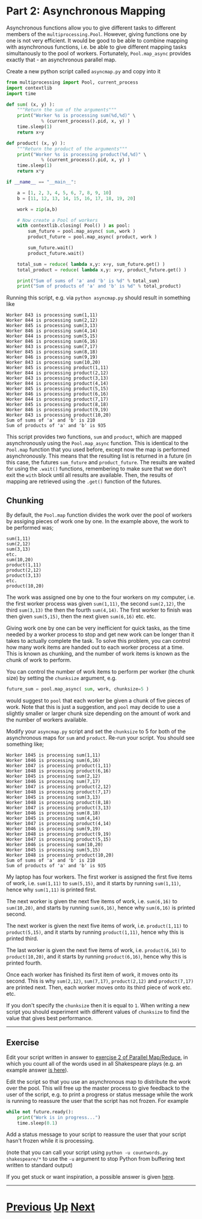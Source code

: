 # Part 2: Asynchronous Mapping

Asynchronous functions allow you to give different tasks to
different members of the `multiprocessing.Pool`. However, giving functions one
by one is not very efficient. It would be good to be able
to combine mapping with asynchronous functions, i.e. be able
to give different mapping tasks simultanously to the pool
of workers. Fortunately, `Pool.map_async` provides exactly that - 
an asynchronous parallel map.

Create a new python script called `asyncmap.py` and copy into it

```python
from multiprocessing import Pool, current_process
import contextlib
import time

def sum( (x, y) ):
    """Return the sum of the arguments"""
    print("Worker %s is processing sum(%d,%d)" \
             % (current_process().pid, x, y) )
    time.sleep(1)
    return x+y

def product( (x, y) ):
    """Return the product of the arguments"""
    print("Worker %s is processing product(%d,%d)" \
             % (current_process().pid, x, y) )
    time.sleep(1)
    return x*y

if __name__ == "__main__":

    a = [1, 2, 3, 4, 5, 6, 7, 8, 9, 10]
    b = [11, 12, 13, 14, 15, 16, 17, 18, 19, 20]

    work = zip(a,b)

    # Now create a Pool of workers
    with contextlib.closing( Pool() ) as pool:
        sum_future = pool.map_async( sum, work )
        product_future = pool.map_async( product, work )

        sum_future.wait()
        product_future.wait()

    total_sum = reduce( lambda x,y: x+y, sum_future.get() )
    total_product = reduce( lambda x,y: x+y, product_future.get() )

    print("Sum of sums of 'a' and 'b' is %d" % total_sum)
    print("Sum of products of 'a' and 'b' is %d" % total_product)
```

Running this script, e.g. via `python asyncmap.py` should result
in something like

```
Worker 843 is processing sum(1,11)
Worker 844 is processing sum(2,12)
Worker 845 is processing sum(3,13)
Worker 846 is processing sum(4,14)
Worker 844 is processing sum(5,15)
Worker 846 is processing sum(6,16)
Worker 843 is processing sum(7,17)
Worker 845 is processing sum(8,18)
Worker 846 is processing sum(9,19)
Worker 843 is processing sum(10,20)
Worker 845 is processing product(1,11)
Worker 844 is processing product(2,12)
Worker 843 is processing product(3,13)
Worker 844 is processing product(4,14)
Worker 845 is processing product(5,15)
Worker 846 is processing product(6,16)
Worker 844 is processing product(7,17)
Worker 845 is processing product(8,18)
Worker 846 is processing product(9,19)
Worker 843 is processing product(10,20)
Sum of sums of 'a' and 'b' is 210
Sum of products of 'a' and 'b' is 935
```

This script provides two functions, `sum` and `product`, which are
mapped asynchronously using the `Pool.map_async` function. This is
identical to the `Pool.map` function that you used before, except
now the map is performed asynchronously. This means that the
resulting list is returned in a future (in this case, the futures
`sum_future` and `product_future`. The results are waited for
using the `.wait()` functions, remembering to make sure that 
we don't exit the `with` block until all results are available.
Then, the results of mapping are retrieved using the
`.get()` function of the futures.

## Chunking

By default, the `Pool.map` function divides the work over the pool of workers
by assiging pieces of work one by one. In the example above, the work 
to be performed was;

```
sum(1,11)
sum(2,12)
sum(3,13)
etc.
sum(10,20)
product(1,11)
product(2,12)
product(3,13)
etc.
product(10,20)
```

The work was assigned one by one to the four workers on my computer, 
i.e. the first worker process was
given `sum(1,11)`, the second `sum(2,12)`, the third `sum(3,13)`
the then the fourth `sum(4,14)`. The first worker to finish was then
given `sum(5,15)`, then the next given `sum(6,16)` etc. etc.

Giving work one by one can be very inefficient for quick tasks, as the
time needed by a worker process to stop and get new work can be longer
than it takes to actually complete the task. To solve this problem,
you can control how many work items are handed out to each worker
process at a time. This is known as chunking, and the number of work
items is known as the chunk of work to perform.

You can control the number of work items to perform per worker
(the chunk size) by setting the `chunksize` argument, e.g.

```python
future_sum = pool.map_async( sum, work, chunksize=5 )
```

would suggest to `pool` that each worker be given a chunk of five pieces of work.
Note that this is just a suggestion, and `pool` may decide to use
a slightly smaller or larger chunk size depending on the amount of work
and the number of workers available.

Modify your `asyncmap.py` script and set the `chunksize`
to 5 for both of the asynchronous maps for `sum` and 
`product`. Re-run your script. You 
should see something like;

```
Worker 1045 is processing sum(1,11)
Worker 1046 is processing sum(6,16)
Worker 1047 is processing product(1,11)
Worker 1048 is processing product(6,16)
Worker 1045 is processing sum(2,12)
Worker 1046 is processing sum(7,17)
Worker 1047 is processing product(2,12)
Worker 1048 is processing product(7,17)
Worker 1045 is processing sum(3,13)
Worker 1048 is processing product(8,18)
Worker 1047 is processing product(3,13)
Worker 1046 is processing sum(8,18)
Worker 1045 is processing sum(4,14)
Worker 1047 is processing product(4,14)
Worker 1046 is processing sum(9,19)
Worker 1048 is processing product(9,19)
Worker 1047 is processing product(5,15)
Worker 1046 is processing sum(10,20)
Worker 1045 is processing sum(5,15)
Worker 1048 is processing product(10,20)
Sum of sums of 'a' and 'b' is 210
Sum of products of 'a' and 'b' is 935
```

My laptop has four workers. The first worker is assigned the first
five items of work, i.e. `sum(1,11)` to `sum(5,15)`, and it starts
by running `sum(1,11)`, hence why `sum(1,11)` is printed first. 

The next worker is given the next five items
of work, i.e. `sum(6,16)` to `sum(10,20)`, and starts by running
`sum(6,16)`, hence why `sum(6,16)` is printed second.

The next worker is given the next five items
of work, i.e. `product(1,11)` to `product(5,15)`, and it starts
by running `product(1,11)`, hence why this is printed third.

The last worker is given the next five items of
work, i.e. `product(6,16)` to `product(10,20)`, and it starts
by running `product(6,16)`, hence why this is printed fourth.

Once each worker has finished its first item of work, it moves
onto its second. This is why `sum(2,12)`, `sum(7,17)`, 
`product(2,12)` and `product(7,17)` are printed next. Then, 
each worker moves onto its third piece of work etc. etc.

If you don't specify the `chunksize` then it is equal to `1`. 
When writing a new script you should experiment with different
values of `chunksize` to find the value that gives best 
performance.

***

## Exercise

Edit your script written in answer to 
[exercise 2 of Parallel Map/Reduce](mapreduce_part2.md),
in which you count all of the words used in all
Shakespeare plays (e.g. an example answer 
[is here](mapreduce2_answer2.md)).

Edit the script so that you use an asynchronous map
to distribute the work over the pool. This will free
up the master process to give feedback to the user
of the script, e.g. to print a progress or status
message while the work is running to reassure
the user that the script has not frozen. For example

```python
while not future.ready():
    print("Work is in progress...")
    time.sleep(0.1)
```

Add a status message to your script to reassure the
user that your script hasn't frozen while it is processing.

(note that you can call your script using `python -u countwords.py shakespeare/*`
to use the `-u` argument to stop Python from buffering text written to standard output)

If you get stuck or want inspiration, a possible
answer is given [here](async_map_answer1.md).

***

# [Previous](futures_part2.md) [Up](part2.md) [Next](part3.md) 

